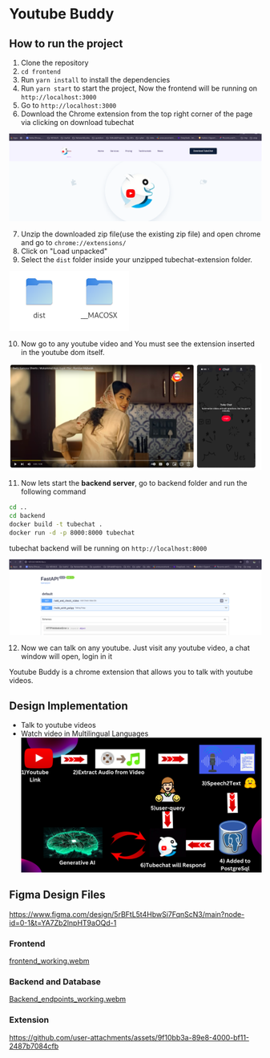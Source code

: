 
# Youtube Buddy

## How to run the project

1. Clone the repository
2. `cd frontend`
3. Run `yarn install` to install the dependencies
4. Run `yarn start` to start the project, Now the frontend will be running on `http://localhost:3000`
5. Go to `http://localhost:3000`
6. Download the Chrome extension from the top right corner of the page via clicking on download tubechat

![download_tubechat](images/download_tubechat.png)

7. Unzip the downloaded zip file(use the existing zip file) and open chrome and go to `chrome://extensions/`
8. Click on "Load unpacked"
9. Select the `dist` folder inside your unzipped tubechat-extension folder.

![load_unpacked](images/dist_folder.png)

10. Now go to any youtube video and You must see the extension inserted in the youtube dom itself.

![extension_in_youtube](images/extension_in_youtube.png)

11. Now lets start the **backend server**, go to backend folder and run the following command


```bash
cd ..
cd backend
docker build -t tubechat .
docker run -d -p 8000:8000 tubechat

```
tubechat backend will be running on `http://localhost:8000`

![backend_running](images/bacend_endpoints.png)

12. Now we can talk on any youtube. Just visit any youtube video, a chat window will open, login in it 

Youtube Buddy is a chrome extension that allows you to talk with youtube videos.



## Design Implementation 

- Talk to youtube videos
- Watch video in Multilingual Languages
![Working Diagram](images/workflow_diagram.png)

## Figma Design Files
https://www.figma.com/design/5rBFtL5t4HbwSi7FqnScN3/main?node-id=0-1&t=YA7Zb2lnpHT9aOQd-1


### Frontend
[frontend_working.webm](https://github.com/user-attachments/assets/1726f7de-335f-4ae2-bd12-b68735c557f3)

### Backend and Database
[Backend_endpoints_working.webm](https://github.com/user-attachments/assets/ebcff7a3-5a07-4430-afca-5e54ac1a7d1a)


### Extension 

https://github.com/user-attachments/assets/9f10bb3a-89e8-4000-bf11-2487b7084cfb




